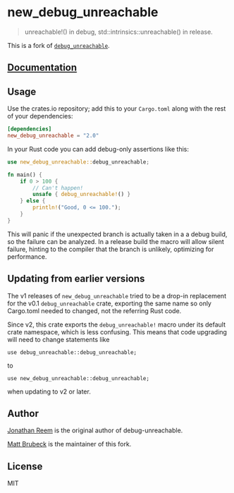 # new_debug_unreachable

> unreachable!() in debug, std::intrinsics::unreachable() in release.

This is a fork of [`debug_unreachable`](https://crates.io/crates/debug_unreachable).

## [Documentation](https://docs.rs/new_debug_unreachable)

## Usage

Use the crates.io repository; add this to your `Cargo.toml` along
with the rest of your dependencies:

```toml
[dependencies]
new_debug_unreachable = "2.0"
```

In your Rust code you can add debug-only assertions like this:

```rust
use new_debug_unreachable::debug_unreachable;

fn main() {
    if 0 > 100 {
        // Can't happen!
        unsafe { debug_unreachable!() }
    } else {
        println!("Good, 0 <= 100.");
    }
}
```

This will panic if the unexpected branch is actually taken in a
a debug build, so the failure can be analyzed. In a release build
the macro will allow silent failure, hinting to the compiler that
the branch is unlikely, optimizing for performance.

## Updating from earlier versions

The v1 releases of `new_debug_unreachable` tried to be a drop-in
replacement for the v0.1 `debug_unreachable` crate, exporting
the same name so only Cargo.toml needed to changed, not the
referring Rust code.

Since v2, this crate exports the `debug_unreachable!` macro under
its default crate namespace, which is less confusing. This means
that code upgrading will need to change statements like

    use debug_unreachable::debug_unreachable;

to

    use new_debug_unreachable::debug_unreachable;

when updating to v2 or later.

## Author

[Jonathan Reem](https://medium.com/@jreem) is the original author of debug-unreachable.

[Matt Brubeck](https://limpet.net/mbrubeck/) is the maintainer of this fork.

## License

MIT
